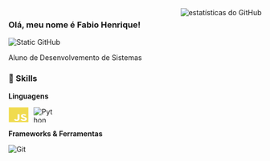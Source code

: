 <img align='right' src="https://github-readme-stats.vercel.app/api?username=Fabiox7778&show_icons=true&title_color=0366d6&text_color=24292e&icon_color=0366d6&bg_color=ffffff&cache_seconds=2300" alt="estatísticas do GitHub">

### Olá, meu nome é Fabio Henrique!

<img src="https://img.shields.io/static/v1?label=Overview&message=Fabio&color=0366d6&style=for-the-badge&logo=GitHub" alt="Static GitHub">

<p>Aluno de Desenvolvemento de Sistemas</p>


### 🚀 Skills

**Linguagens**
<div style="display: flex; gap: 10px;">
  <img alt="JavaScript" height="30" width="40" src="https://raw.githubusercontent.com/devicons/devicon/master/icons/javascript/javascript-plain.svg">
  <img alt="Python" height="30" width="40" src="https://cdn.jsdelivr.net/gh/devicons/devicon/icons/python/python-original.svg">
</div>

**Frameworks & Ferramentas**
<div style="display: flex; gap: 10px;">

  <img alt="Git" height="30" width="40" src="https://cdn.jsdelivr.net/gh/devicons/devicon/icons/git/git-original.svg">
</div>
